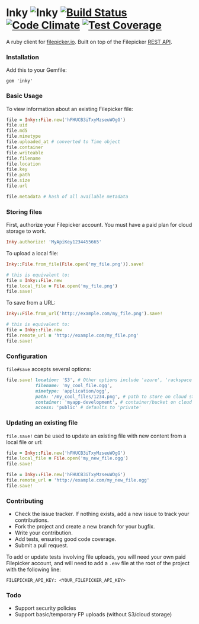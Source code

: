# Inky ![Inky](https://www.filepicker.io/api/file/iJnQeMi9RlGjpAQB10gu/convert?h=35) [![Build Status](https://img.shields.io/travis/HireArt/inky.svg)](https://travis-ci.org/HireArt/inky) [![Code Climate](https://img.shields.io/codeclimate/github/HireArt/inky.svg)](https://codeclimate.com/github/HireArt/inky) [![Test Coverage](https://img.shields.io/codeclimate/coverage/github/HireArt/inky.svg)](https://codeclimate.com/github/HireArt/inky/coverage)


A ruby client for [filepicker.io](http://filepicker.io). Built on top of the Filepicker
[REST API](https://developers.filepicker.io/docs/web/rest/).

### Installation

Add this to your Gemfile:

```
gem 'inky'
```

### Basic Usage

To view information about an existing Filepicker file:

```ruby
file = Inky::File.new('hFHUCB3iTxyMzseuWOgG')
file.uid
file.md5
file.mimetype
file.uploaded_at # converted to Time object
file.container
file.writeable
file.filename
file.location
file.key
file.path
file.size
file.url

file.metadata # hash of all available metadata
```

### Storing files

First, authorize your Filepicker account. You must have a paid plan for cloud storage to work.

```ruby
Inky.authorize! 'MyApiKey1234455665'
```

To upload a local file:

```ruby
Inky::File.from_file(File.open('my_file.png')).save!

# this is equivalent to:
file = Inky::File.new
file.local_file = File.open('my_file.png')
file.save!
```

To save from a URL:

```ruby
Inky::File.from_url('http://example.com/my_file.png').save!

# this is equivalent to:
file = Inky::File.new
file.remote_url = 'http://example.com/my_file.png'
file.save!
```

### Configuration

`file#save` accepts several options:

```ruby
file.save! location: 'S3', # Other options include 'azure', 'rackspace', 'dropbox'
           filename: 'my_cool_file.ogg',
           mimetype: 'application/ogg',
           path: '/my_cool_files/1234.png', # path to store on cloud storage
           container: 'myapp-development', # container/bucket on cloud storage
           access: 'public' # defaults to 'private'
```

### Updating an existing file

`file.save!` can be used to update an existing file with new content from a local file or url:

```ruby
file = Inky::File.new('hFHUCB3iTxyMzseuWOgG')
file.local_file = File.open('my_new_file.ogg')
file.save!

file = Inky::File.new('hFHUCB3iTxyMzseuWOgG')
file.remote_url = 'http://example.com/my_new_file.ogg'
file.save!
```

### Contributing

* Check the issue tracker. If nothing exists, add a new issue to track your contributions.
* Fork the project and create a new branch for your bugfix.
* Write your contribution.
* Add tests, ensuring good code coverage.
* Submit a pull request.

To add or update tests involving file uploads, you will need your own paid Filepicker account,
and will need to add a `.env` file at the root of the project with the following line:

```
FILEPICKER_API_KEY: <YOUR_FILEPICKER_API_KEY>
```

### Todo

* Support security policies
* Support basic/temporary FP uploads (without S3/cloud storage)

